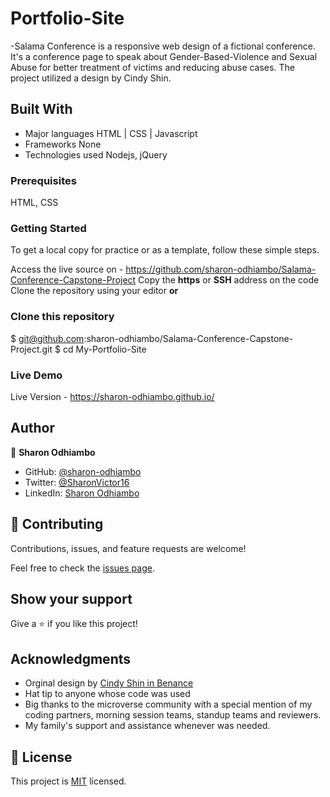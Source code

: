 

# Portfolio-Site
-Salama Conference is a responsive web design of a fictional conference. It's a conference page to speak about Gender-Based-Violence and Sexual Abuse for better treatment of victims and reducing abuse cases. The project utilized a design by Cindy Shin.

## Built With

- Major languages 
  HTML | CSS | Javascript
- Frameworks
  None
- Technologies used
  Nodejs, jQuery
  
 ### Prerequisites
HTML, CSS

### Getting Started
To get a local copy for practice or as a template, follow these simple steps.

Access the live source on - https://github.com/sharon-odhiambo/Salama-Conference-Capstone-Project
Copy the **https** or **SSH** address on the code
Clone the repository using your editor    **or**

### Clone this repository
$ git@github.com:sharon-odhiambo/Salama-Conference-Capstone-Project.git
$ cd My-Portfolio-Site


### Live Demo

Live Version - https://sharon-odhiambo.github.io/

## Author

👤 **Sharon Odhiambo**

- GitHub: [@sharon-odhiambo](https://github.com/sharon-odhiambo)
- Twitter: [@SharonVictor16](https://twitter.com/SharonVictor16)
- LinkedIn: [Sharon Odhiambo](https://www.linkedin.com/in/sharon-odhiambo-4333a0163/)

## 🤝 Contributing

Contributions, issues, and feature requests are welcome!

Feel free to check the [issues page](../../issues/).

## Show your support

Give a ⭐️ if you like this project!

## Acknowledgments

- Orginal design by [Cindy Shin in Benance](https://www.behance.net.adagio07)
- Hat tip to anyone whose code was used
- Big thanks to the microverse community with a special mention of my coding partners, morning session teams, standup teams and reviewers.
- My family's support and assistance whenever was needed.

## 📝 License
This project is [MIT](./LICENSE.txt) licensed.

